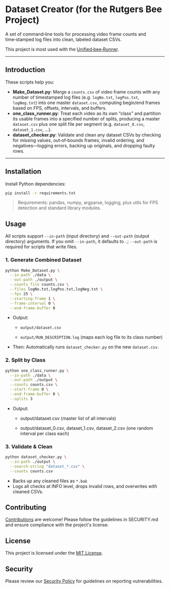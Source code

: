 # Dataset Creator (for the Rutgers Bee Project)

A set of command‑line tools for processing video frame counts and time‑stamped log files into clean, labeled dataset CSVs.

This project is most used with the [Unified‑bee‑Runner](https://github.com/Elias2660/Unified-bee-Runner).

---

## Introduction

These scripts help you:

- **Make_Dataset.py**: Merge a `counts.csv` of video frame counts with any number of timestamped log files (e.g. `logNo.txt`, `logPos.txt`, `logNeg.txt`) into one master `dataset.csv`, computing begin/end frames based on FPS, offsets, intervals, and buffers.
- **one_class_runner.py**: Treat each video as its own “class” and partition its usable frames into a specified number of splits, producing a master `dataset.csv` plus one split file per segment (e.g. `dataset_0.csv`, `dataset_1.csv`, …).
- **dataset_checker.py**: Validate and clean any dataset CSVs by checking for missing values, out‑of‑bounds frames, invalid ordering, and negatives—logging errors, backing up originals, and dropping faulty rows.

---

## Installation

Install Python dependencies:

```bash
pip install -r requirements.txt
```

> Requirements: pandas, numpy, argparse, logging, plus utils for FPS detection and standard library modules.

## Usage

All scripts support `--in-path` (input directory) and `--out-path` (output directory) arguments. If you omit `--in-path`, it defaults to `.`; `--out-path` is required for scripts that write files.

### 1. Generate Combined Dataset

```bash
python Make_Dataset.py \
  --in-path ./data \
  --out-path ./output \
  --counts_file counts.csv \
  --files logNo.txt,logPos.txt,logNeg.txt \
  --fps 25 \
  --starting-frame 1 \
  --frame-interval 0 \
  --end-frame-buffer 0
```
- Output:

    - `output/dataset.csv`

    - `output/RUN_DESCRIPTION.log` (maps each log file to its class number)

- Then: Automatically runs `dataset_checker.py` on the new `dataset.csv`.

### 2. Split by Class

```bash
python one_class_runner.py \
  --in-path ./data \
  --out-path ./output \
  --counts counts.csv \
  --start-frame 0 \
  --end-frame-buffer 0 \
  --splits 3

```

- Output:

    - output/dataset.csv (master list of all intervals)

    - output/dataset_0.csv, dataset_1.csv, dataset_2.csv (one random interval per class each)

### 3. Validate & Clean

```bash
python dataset_checker.py \
  --in-path ./output \
  --search-string "dataset_*.csv" \
  --counts counts.csv
```

- Backs up any cleaned files as `*.bak`
- Logs all checks at INFO level, drops invalid rows, and overwrites with cleaned CSVs.


## Contributing

[Contributions](CONTRIBUTING.md) are welcome! Please follow the guidelines in SECURITY.md and ensure compliance with the project's license.

## License

This project is licensed under the [MIT License](LICENSE).

## Security

Please review our [Security Policy](SECURITY.md) for guidelines on reporting vulnerabilities.



